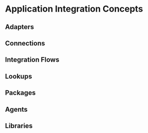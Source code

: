 # Application Integration Concepts

## Adapters

## Connections

## Integration Flows

## Lookups

## Packages

## Agents

## Libraries
